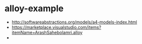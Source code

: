 # alloy-example
- http://softwareabstractions.org/models/a4-models-index.html
- https://marketplace.visualstudio.com/items?itemName=ArashSahebolamri.alloy
- 

